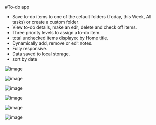 #To-do app

- Save to-do items to one of the default folders (Today, this Week, All tasks) or create a custom folder.
- View to-do details, make an edit, delete and check off items.
- Three priority levels to assign a to-do item.
- total unchecked items displayed by Home title.
- Dynamically add, remove or edit notes.
- Fully responsive.
- Data saved to local storage.
- sort by date


![image](https://github.com/bisky0-0/to-do-app/assets/88213094/4d95d5cc-a9bf-445c-a50e-ff9488453623)

![image](https://github.com/bisky0-0/to-do-app/assets/88213094/98e2dc2f-3324-4bf3-8a3b-5de455628b82)



![image](https://github.com/bisky0-0/to-do-app/assets/88213094/4f8acdc1-f7a7-4327-80eb-333533476138)


![image](https://github.com/bisky0-0/to-do-app/assets/88213094/ab735d78-7a05-41ea-9016-c9cb6598fcc2)


![image](https://github.com/bisky0-0/to-do-app/assets/88213094/3ab84ede-df30-4e48-8d73-0a6289db3e13)


![image](https://github.com/bisky0-0/to-do-app/assets/88213094/94769906-1f80-453c-9b0b-3da89edb0d3c)


